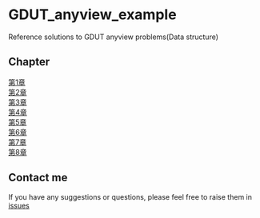 # GDUT_anyview_example
Reference solutions to GDUT anyview problems(Data structure)
## Chapter
[第1章](../main/chapter1/README.md)   
[第2章](../main/chapter2/README.md)  
[第3章](../main/chapter3/README.md)  
[第4章](../main/chapter4/README.md)  
[第5章](../main/chapter5/README.md)  
[第6章](../main/chapter6/README.md)  
[第7章](../main/chapter7/README.md)  
[第8章](../main/chapter8/README.md)  
## Contact me
If you have any suggestions or questions, please feel free to raise them in [issues](https://github.com/Yuki-I-Rain/gdut_anyview_example/issues)
